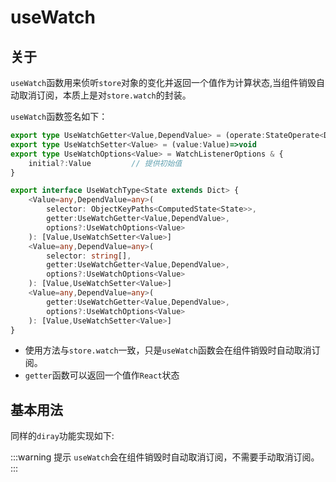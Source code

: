 # useWatch

## 关于

`useWatch`函数用来侦听`store`对象的变化并返回一个值作为计算状态,当组件销毁自动取消订阅，本质上是对`store.watch`的封装。

`useWatch`函数签名如下：

```ts  
export type UseWatchGetter<Value,DependValue> = (operate:StateOperate<DependValue>)=>Value | undefined | Promise<Value | undefined>
export type UseWatchSetter<Value> = (value:Value)=>void
export type UseWatchOptions<Value> = WatchListenerOptions & { 
    initial?:Value         // 提供初始值    
}

export interface UseWatchType<State extends Dict> {
    <Value=any,DependValue=any>(
        selector: ObjectKeyPaths<ComputedState<State>>,
        getter:UseWatchGetter<Value,DependValue>,
        options?:UseWatchOptions<Value>
    ): [Value,UseWatchSetter<Value>]
    <Value=any,DependValue=any>(
        selector: string[],
        getter:UseWatchGetter<Value,DependValue>,
        options?:UseWatchOptions<Value>
    ): [Value,UseWatchSetter<Value>]
    <Value=any,DependValue=any>(
        getter:UseWatchGetter<Value,DependValue>,
        options?:UseWatchOptions<Value>
    ): [Value,UseWatchSetter<Value>]
}
```

- 使用方法与`store.watch`一致，只是`useWatch`函数会在组件销毁时自动取消订阅。
- `getter`函数可以返回一个值作`React`状态


## 基本用法

同样的`diray`功能实现如下:

<demo react="watch/useWatchDirty.tsx"/>



:::warning 提示
`useWatch`会在组件销毁时自动取消订阅，不需要手动取消订阅。
:::